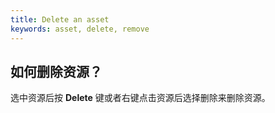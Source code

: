 ```yaml
---
title: Delete an asset
keywords: asset, delete, remove
---
```


## 如何删除资源？

选中资源后按 **Delete** 键或者右键点击资源后选择删除来删除资源。

